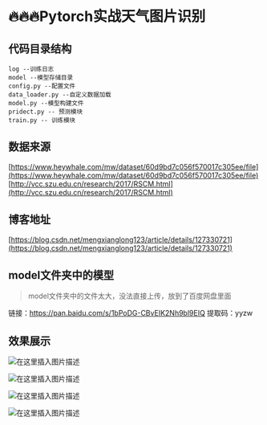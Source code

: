 # 🔥🔥🔥Pytorch实战天气图片识别
## 代码目录结构
```shell
log --训练日志
model --模型存储目录
config.py --配置文件
data_loader.py --自定义数据加载
model.py --模型构建文件
pridect.py -- 预测模块
train.py -- 训练模块 
```
## 数据来源
[https://www.heywhale.com/mw/dataset/60d9bd7c056f570017c305ee/file](https://www.heywhale.com/mw/dataset/60d9bd7c056f570017c305ee/file)
[http://vcc.szu.edu.cn/research/2017/RSCM.html](http://vcc.szu.edu.cn/research/2017/RSCM.html)

## 博客地址
[https://blog.csdn.net/mengxianglong123/article/details/127330721](https://blog.csdn.net/mengxianglong123/article/details/127330721)

## model文件夹中的模型

> model文件夹中的文件太大，没法直接上传，放到了百度网盘里面

链接：https://pan.baidu.com/s/1bPoDG-CBvEIK2Nh9bl9EIQ 
提取码：yyzw

## 效果展示

![在这里插入图片描述](https://img-blog.csdnimg.cn/c82985643aae40f2aa2c456db5da8296.gif#pic_center)

![在这里插入图片描述](https://img-blog.csdnimg.cn/4b0dc264d86c4410951431da19aee89b.gif#pic_center)

![在这里插入图片描述](https://img-blog.csdnimg.cn/c8042e61809e4c7f8f3140509fcc8106.gif#pic_center)

![在这里插入图片描述](https://img-blog.csdnimg.cn/d8fc78e9361043618fe5b09c920014f0.gif#pic_center)
